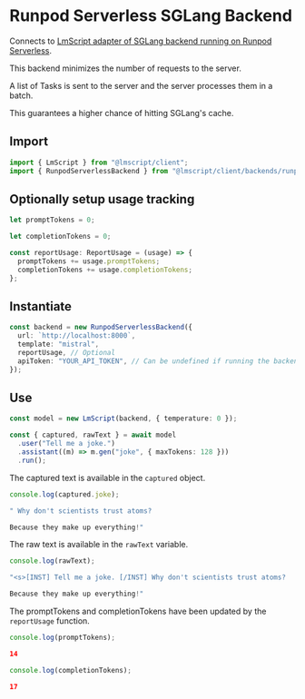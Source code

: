 # Runpod Serverless SGLang Backend

Connects to [LmScript adapter of SGLang backend running on Runpod Serverless](https://github.com/lucasavila00/LmScript/tree/main/docker/runpod-serverless-sglang).

This backend minimizes the number of requests to the server.

A list of Tasks is sent to the server and the server processes them in a batch.

This guarantees a higher chance of hitting SGLang's cache.

## Import

```ts
import { LmScript } from "@lmscript/client";
import { RunpodServerlessBackend } from "@lmscript/client/backends/runpod-serverless-sglang";
```

## Optionally setup usage tracking

```ts
let promptTokens = 0;

let completionTokens = 0;

const reportUsage: ReportUsage = (usage) => {
  promptTokens += usage.promptTokens;
  completionTokens += usage.completionTokens;
};
```

## Instantiate

```ts
const backend = new RunpodServerlessBackend({
  url: `http://localhost:8000`,
  template: "mistral",
  reportUsage, // Optional
  apiToken: "YOUR_API_TOKEN", // Can be undefined if running the backend locally
});
```

## Use

```ts
const model = new LmScript(backend, { temperature: 0 });

const { captured, rawText } = await model
  .user("Tell me a joke.")
  .assistant((m) => m.gen("joke", { maxTokens: 128 }))
  .run();
```

The captured text is available in the `captured` object.

```ts
console.log(captured.joke);
```

```js
" Why don't scientists trust atoms?

Because they make up everything!"
```

The raw text is available in the `rawText` variable.

```ts
console.log(rawText);
```

```js
"<s>[INST] Tell me a joke. [/INST] Why don't scientists trust atoms?

Because they make up everything!"
```

The promptTokens and completionTokens have been updated by the `reportUsage` function.

```ts
console.log(promptTokens);
```

```json
14
```

```ts
console.log(completionTokens);
```

```json
17
```

